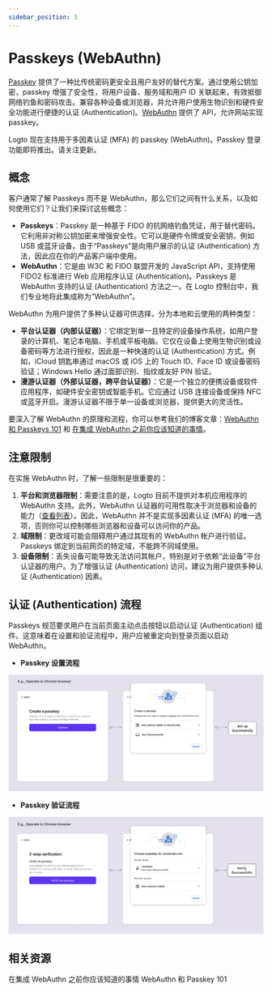 ```yaml
---
sidebar_position: 3
---
```


# Passkeys (WebAuthn)

[Passkey](https://auth.wiki/passkey) 提供了一种比传统密码更安全且用户友好的替代方案。通过使用公钥加密，passkey 增强了安全性，将用户设备、服务域和用户 ID 关联起来，有效抵御网络钓鱼和密码攻击。兼容各种设备或浏览器，并允许用户使用生物识别和硬件安全功能进行便捷的认证 (Authentication)。[WebAuthn](https://auth.wiki/webauthn) 提供了 API，允许网站实现 passkey。

Logto 现在支持用于多因素认证 (MFA) 的 passkey (WebAuthn)。Passkey 登录功能即将推出。请关注更新。

## 概念

客户通常了解 Passkeys 而不是 WebAuthn，那么它们之间有什么关系，以及如何使用它们？让我们来探讨这些概念：

- **Passkeys**：Passkey 是一种基于 FIDO 的抗网络钓鱼凭证，用于替代密码。它利用非对称公钥加密来增强安全性。它可以是硬件令牌或安全密钥，例如 USB 或蓝牙设备。由于“Passkeys”是向用户展示的认证 (Authentication) 方法，因此应在你的产品客户端中使用。
- **WebAuthn**：它是由 W3C 和 FIDO 联盟开发的 JavaScript API，支持使用 FIDO2 标准进行 Web 应用程序认证 (Authentication)。Passkeys 是 WebAuthn 支持的认证 (Authentication) 方法之一。在 Logto 控制台中，我们专业地将此集成称为“WebAuthn”。

WebAuthn 为用户提供了多种认证器可供选择，分为本地和云使用的两种类型：

- **平台认证器（内部认证器）**：它绑定到单一且特定的设备操作系统，如用户登录的计算机、笔记本电脑、手机或平板电脑。它仅在设备上使用生物识别或设备密码等方法进行授权，因此是一种快速的认证 (Authentication) 方式。例如，iCloud 钥匙串通过 macOS 或 iOS 上的 Touch ID、Face ID 或设备密码验证；Windows Hello 通过面部识别、指纹或友好 PIN 验证。
- **漫游认证器（外部认证器，跨平台认证器）**：它是一个独立的便携设备或软件应用程序，如硬件安全密钥或智能手机。它应通过 USB 连接设备或保持 NFC 或蓝牙开启。漫游认证器不限于单一设备或浏览器，提供更大的灵活性。

要深入了解 WebAuthn 的原理和流程，你可以参考我们的博客文章：[WebAuthn 和 Passkeys 101](https://blog.logto.io/web-authn-and-passkey-101/) 和 [在集成 WebAuthn 之前你应该知道的事情](https://blog.logto.io/webauthn-base-knowledge/)。

## 注意限制

在实施 WebAuthn 时，了解一些限制是很重要的：

1. **平台和浏览器限制**：需要注意的是，Logto 目前不提供对本机应用程序的 WebAuthn 支持。此外，WebAuthn 认证器的可用性取决于浏览器和设备的能力（[查看列表](https://caniuse.com/?search=webauthn)）。因此，WebAuthn 并不是实现多因素认证 (MFA) 的唯一选项，否则你可以控制哪些浏览器和设备可以访问你的产品。
2. **域限制**：更改域可能会阻碍用户通过其现有的 WebAuthn 帐户进行验证。Passkeys 绑定到当前网页的特定域，不能跨不同域使用。
3. **设备限制**：丢失设备可能导致无法访问其帐户，特别是对于依赖“此设备”平台认证器的用户。为了增强认证 (Authentication) 访问，建议为用户提供多种认证 (Authentication) 因素。

## 认证 (Authentication) 流程

Passkeys 规范要求用户在当前页面主动点击按钮以启动认证 (Authentication) 组件。这意味着在设置和验证流程中，用户应被重定向到登录页面以启动 WebAuthn。

- **Passkey 设置流程**

![WebAuthn 设置流程](./assets/webauthn-setup-flow.png)

- **Passkey 验证流程**

![WebAuthn 验证流程](./assets/webauthn-verification-flow.png)

## 相关资源

<Url href="https://blog.logto.io/webauthn-base-knowledge">
  在集成 WebAuthn 之前你应该知道的事情
</Url>

<Url href="https://blog.logto.io/web-authn-and-passkey-101">
  WebAuthn 和 Passkey 101
</Url>
